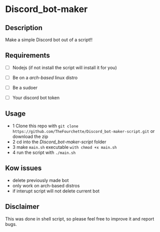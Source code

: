 # Discord_bot-maker

## Description
Make a simple Discord bot out of a script!!

## Requirements
* [ ] Nodejs (if not install the script will install it for you)
* [ ] Be on a *arch-based* linux distro
* [ ] Be a sudoer

* [ ] Your discord bot token

## Usage
- 1 Clone this repo with  ` git clone https://github.com/TheFourchette/Discord_bot-maker-script.git ` or download the zip
- 2 cd into the *Discord_bot-maker-script* folder
- 3 make `main.sh` executable `with chmod +x main.sh`
- 4 run the script with `./main.sh`


## Kow issues
- delete previously made bot
- only work on arch-based distros
- if interupt script will not delete current bot

## Disclaimer
This was done in shell script, so please feel free to improve it and report bugs.
